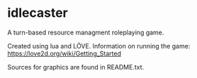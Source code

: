 # idlecaster
A turn-based resource managment roleplaying game. 

Created using lua and LÖVE. Information on running the game: https://love2d.org/wiki/Getting_Started 

Sources for graphics are found in README.txt.
